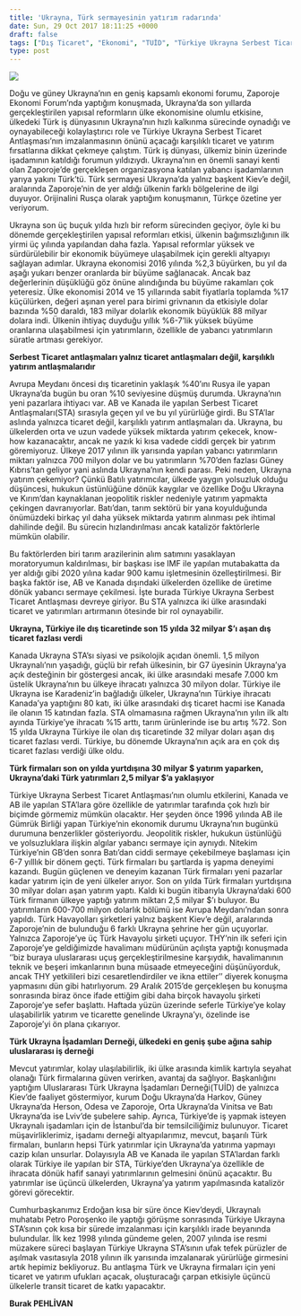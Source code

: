 ```yaml
---
title: 'Ukrayna, Türk sermayesinin yatırım radarında'
date: Sun, 29 Oct 2017 18:11:25 +0000
draft: false
tags: ["Dış Ticaret", "Ekonomi", "TUİD", "Türkiye Ukrayna Serbest Ticaret Antlaşması", "Ukrayna", "Ukrayna Dış İlişkileri", "Uluslarası İlişkiler", "yatırım", "Zaporoje"]
type: post
---
```


![](http://burakpehlivan.org/wp-content/uploads/2017/10/Screen-Shot-2017-10-29-at-20.10.07.png)


Doğu ve güney Ukrayna’nın en geniş kapsamlı ekonomi forumu, Zaporoje Ekonomi Forum’nda yaptığım konuşmada, Ukrayna’da son yıllarda gerçekleştirilen yapısal reformların ülke ekonomisine olumlu etkisine, ülkedeki Türk iş dünyasının Ukrayna’nın hızlı kalkınma sürecinde oynadığı ve oynayabileceği kolaylaştırıcı role ve Türkiye Ukrayna Serbest Ticaret Antlaşması’nın imzalanmasının önünü açacağı karşılıklı ticaret ve yatırım fırsatlarına dikkat çekmeye çalıştım. Türk iş dünyası, ülkemiz binin üzerinde işadamının katıldığı forumun yıldızıydı. Ukrayna’nın en önemli sanayi kenti olan Zaporoje’de gerçekleşen organizasyona katılan yabancı işadamlarının yarıya yakını Türk’tü. Türk sermayesi Ukrayna’da yalnız başkent Kiev’e değil, aralarında Zaporoje’nin de yer aldığı ülkenin farklı bölgelerine de ilgi duyuyor. Orijinalini Rusça olarak yaptığım konuşmanın, Türkçe özetine yer veriyorum.




Ukrayna son üç buçuk yılda hızlı bir reform sürecinden geçiyor, öyle ki bu dönemde gerçekleştirilen yapısal reformları etkisi, ülkenin bağımsızlığının ilk yirmi üç yılında yapılandan daha fazla. Yapısal reformlar yüksek ve sürdürülebilir bir ekonomik büyümeye ulaşabilmek için gerekli altyapıyı sağlayan adımlar. Ukrayna ekonomisi 2016 yılında %2,3 büyürken, bu yıl da aşağı yukarı benzer oranlarda bir büyüme sağlanacak. Ancak baz değerlerinin düşüklüğü göz önüne alındığında bu büyüme rakamları çok yeteresiz. Ülke ekonomisi 2014 ve 15 yıllarında sabit fiyatlarla toplamda %17 küçülürken, değeri aşınan yerel para birimi grivnanın da etkisiyle dolar bazında %50 daraldı, 183 milyar dolarlık ekonomik büyüklük 88 milyar dolara indi. Ülkenin ihtiyaç duyduğu yıllık %6-7’lik yüksek büyüme oranlarına ulaşabilmesi için yatırımların, özellikle de yabancı yatırımların süratle artması gerekiyor.




**Serbest Ticaret antlaşmaları yalnız ticaret antlaşmaları değil, karşılıklı yatırım antlaşmalarıdır**




Avrupa Meydanı öncesi dış ticaretinin yaklaşık %40’ını Rusya ile yapan Ukrayna’da bugün bu oran %10 seviyesine düşmüş durumda. Ukrayna’nın yeni pazarlara ihtiyacı var. AB ve Kanada ile yapılan Serbest Ticaret Antlaşmaları(STA) sırasıyla geçen yıl ve bu yıl yürürlüğe girdi. Bu STA’lar aslında yalnızca ticaret değil, karşılıklı yatırım antlaşmaları da. Ukrayna, bu ülkelerden orta ve uzun vadede yüksek miktarda yatırım çekecek, know-how kazanacaktır, ancak ne yazık ki kısa vadede ciddi gerçek bir yatırım göremiyoruz. Ülkeye 2017 yılının ilk yarısında yapılan yabancı yatırımların miktarı yalnızca 700 milyon dolar ve bu yatırımların %70’den fazlası Güney Kıbrıs’tan geliyor yani aslında Ukrayna’nın kendi parası. Peki neden, Ukrayna yatırım çekemiyor? Çünkü Batılı yatırımcılar, ülkede yaygın yolsuzluk olduğu düşüncesi, hukukun üstünlüğüne dönük kaygılar ve özellike Doğu Ukrayna ve Kırım’dan kaynaklanan jeopolitik riskler nedeniyle yatırım yapmakta çekingen davranıyorlar. Batı’dan, tarım sektörü bir yana koyulduğunda önümüzdeki birkaç yıl daha yüksek miktarda yatırım alınması pek ihtimal dahilinde değil. Bu sürecin hızlandırılması ancak katalizör faktörlerle mümkün olabilir. 




Bu faktörlerden biri tarım arazilerinin alım satımını yasaklayan moratoryumun kaldırılması, bir başkası ise IMF ile yapılan mutabakatta da yer aldığı gibi 2020 yılına kadar 900 kamu işletmesinin özelleştirilmesi. Bir başka faktör ise, AB ve Kanada dışındaki ülkelerden özellike de üretime dönük yabancı sermaye çekilmesi. İşte burada Türkiye Ukrayna Serbest Ticaret Antlaşması devreye giriyor. Bu STA yalnızca iki ülke arasındaki ticaret ve yatırımları artırmanın ötesinde bir rol oynayabilir.




**Ukrayna, Türkiye ile dış ticaretinde son 15 yılda 32 milyar $’ı aşan dış ticaret fazlası verdi**




Kanada Ukrayna STA’sı siyasi ve psikolojik açıdan önemli. 1,5 milyon Ukraynalı’nın yaşadığı, güçlü bir refah ülkesinin, bir G7 üyesinin Ukrayna’ya açık desteğinin bir göstergesi ancak, iki ülke arasındaki mesafe 7.000 km üstelik Ukrayna’nın bu ülkeye ihracatı yalnızca 30 milyon dolar. Türkiye ile Ukrayna ise Karadeniz’in bağladığı ülkeler, Ukrayna’nın Türkiye ihracatı Kanada’ya yaptığını 80 katı, iki ülke arasındaki dış ticaret hacmi ise Kanada ile olanın 15 katından fazla. STA olmamasına rağmen Ukrayna’nın yılın ilk altı ayında Türkiye’ye ihracatı %15 arttı, tarım ürünlerinde ise bu artış %72. Son 15 yılda Ukrayna Türkiye ile olan dış ticaretinde 32 milyar doları aşan dış ticaret fazlası verdi. Türkiye, bu dönemde Ukrayna’nın açık ara en çok dış ticaret fazlası verdiği ülke oldu.




**Türk firmaları son on yılda yurtdışına 30 milyar $ yatırım yaparken, Ukrayna’daki Türk yatırımları 2,5 milyar $’a yaklaşıyor**




Türkiye Ukrayna Serbest Ticaret Antlaşması’nın olumlu etkilerini, Kanada ve AB ile yapılan STA’lara göre özellikle de yatırımlar tarafında çok hızlı bir biçimde görmemiz mümkün olacaktır. Her şeyden önce 1996 yılında AB ile Gümrük Birliği yapan Türkiye’nin ekonomik durumu Ukrayna’nın bugünkü durumuna benzerlikler gösteriyordu. Jeopolitik riskler, hukukun üstünlüğü ve yolsuzluklara ilişkin algılar yabancı sermaye için aynıydı. Nitekim Türkiye’nin GB’den sonra Batı’dan ciddi sermaye çekebilmeye başlaması için 6-7 yılllık bir dönem geçti. Türk firmaları bu şartlarda iş yapma deneyimi kazandı. Bugün güçlenen ve deneyim kazanan Türk firmaları yeni pazarlar kadar yatırım için de yeni ülkeler arıyor. Son on yılda Türk firmaları yurtdışına 30 milyar doları aşan yatırım yaptı. Kaldı ki bugün itibarıyla Ukrayna’daki 600 Türk firmanın ülkeye yaptığı yatırım miktarı 2,5 milyar $’ı buluyor. Bu yatırımların 600-700 milyon dolarlık bölümü ise Avrupa Meydanı’ndan sonra yapıldı. Türk Havayolları şirketleri yalnız başkent Kiev’e değil, aralarında Zaporoje’nin de bulunduğu 6 farklı Ukrayna şehrine her gün uçuyorlar. Yalnızca Zaporoje’ye üç Türk Havayolu şirketi uçuyor. THY’nin ilk seferi için Zaporoje’ye geldiğimizde havalimanı müdürünün açılışta yaptığı konuşmada ‘’biz buraya uluslararası uçuş gerçekleştirilmesine karşıydık, havalimanının teknik ve beşeri imkanlarının buna müsaade etmeyeceğini düşünüyorduk, ancak THY yetkilileri bizi cesaretlendirdiler ve ikna ettiler’’ diyerek konuşma yapmasını dün gibi hatırlıyorum. 29 Aralık 2015’de gerçekleşen bu konuşma sonrasında biraz önce ifade ettiğim gibi daha birçok havayolu şirketi Zaporoje’ye sefer başlattı. Haftada yüzün üzerinde seferle Türkiye’ye kolay ulaşabilirlik yatırım ve ticarette genelinde Ukrayna’yı, özelinde ise Zaporoje’yi ön plana çıkarıyor.




**Türk Ukrayna İşadamları Derneği, ülkedeki en geniş şube ağına sahip uluslararası iş derneği**




Mevcut yatırımlar, kolay ulaşılabilirlik, iki ülke arasında kimlik kartıyla seyahat olanağı Türk firmalarına güven verirken, avantaj da sağlıyor. Başkanlığını yaptığım Uluslararası Türk Ukrayna İşadamları Derneği(TUİD) de yalnızca Kiev’de faaliyet göstermiyor, kurum Doğu Ukrayna’da Harkov, Güney Ukrayna’da Herson, Odesa ve Zaporoje, Orta Ukrayna’da Vinitsa ve Batı Ukrayna’da ise Lviv’de şubelere sahip. Ayrıca, Türkiye’de iş yapmak isteyen Ukraynalı işadamları için de İstanbul’da bir temsilciliğimiz bulunuyor. Ticaret müşavirliklerimiz, işadamı derneği altyapılarımız, mevcut, başarılı Türk firmaları, bunların hepsi Türk yatırımlar için Ukrayna’da yatırıma yapmayı cazip kılan unsurlar. Dolayısıyla AB ve Kanada ile yapılan STA’lardan farklı olarak Türkiye ile yapılan bir STA, Türkiye’den Ukrayna’ya özellikle de ihracata dönük hafif sanayi yatırımlarının gelmesini önünü açacaktır. Bu yatırımlar ise üçüncü ülkelerden, Ukrayna’ya yatırım yapılmasında katalizör görevi görecektir.




Cumhurbaşkanımız Erdoğan kısa bir süre önce Kiev’deydi, Ukraynalı muhatabı Petro Poroşenko ile yaptığı görüşme sonrasında Türkiye Ukrayna STA’sının çok kısa bir sürede imzalanması için karşılıklı irade beyanında bulundular. İlk kez 1998 yılında gündeme gelen, 2007 yılında ise resmi müzakere süreci başlayan Türkiye Ukrayna STA’sının ufak tefek pürüzler de aşılmak vasıtasıyla 2018 yılının ilk yarısında imzalanarak yürürlüğe girmesini artık hepimiz bekliyoruz. Bu antlaşma Türk ve Ukrayna firmaları için yeni ticaret ve yatırım ufukları açacak, oluşturacağı çarpan etkisiyle üçüncü ülkelerle transit ticaret de katkı yapacaktır.




**Burak PEHLİVAN**